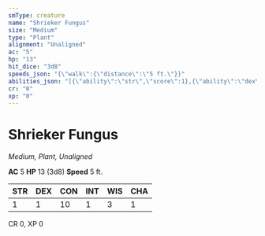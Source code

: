 ```yaml
---
smType: creature
name: "Shrieker Fungus"
size: "Medium"
type: "Plant"
alignment: "Unaligned"
ac: "5"
hp: "13"
hit_dice: "3d8"
speeds_json: "{\"walk\":{\"distance\":\"5 ft.\"}}"
abilities_json: "[{\"ability\":\"str\",\"score\":1},{\"ability\":\"dex\",\"score\":1},{\"ability\":\"con\",\"score\":10},{\"ability\":\"int\",\"score\":1},{\"ability\":\"wis\",\"score\":3},{\"ability\":\"cha\",\"score\":1}]"
cr: "0"
xp: "0"
---
```


# Shrieker Fungus
*Medium, Plant, Unaligned*

**AC** 5
**HP** 13 (3d8)
**Speed** 5 ft.

| STR | DEX | CON | INT | WIS | CHA |
| --- | --- | --- | --- | --- | --- |
| 1 | 1 | 10 | 1 | 3 | 1 |

CR 0, XP 0
